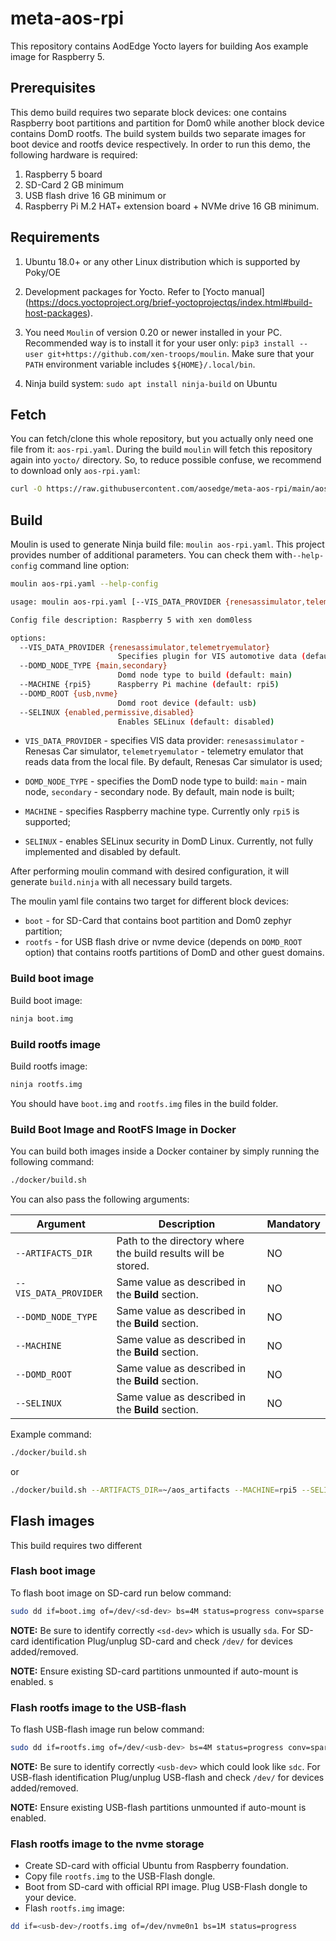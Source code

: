 # meta-aos-rpi

This repository contains AodEdge Yocto layers for building Aos example image for Raspberry 5.

## Prerequisites

This demo build requires two separate block devices: one contains Raspberry boot partitions and partition for Dom0
while another block device contains DomD rootfs. The build system builds two separate images for boot device and rootfs
device respectively. In order to run this demo, the following hardware is required:

1. Raspberry 5 board
2. SD-Card 2 GB minimum
3. USB flash drive 16 GB minimum
or
4. Raspberry Pi M.2 HAT+ extension board + NVMe drive 16 GB minimum.

## Requirements

1. Ubuntu 18.0+ or any other Linux distribution which is supported by Poky/OE

2. Development packages for Yocto. Refer to [Yocto manual]
   (<https://docs.yoctoproject.org/brief-yoctoprojectqs/index.html#build-host-packages>).

3. You need `Moulin` of version 0.20 or newer installed in your PC. Recommended way is to install it for your user only:
   `pip3 install --user git+https://github.com/xen-troops/moulin`. Make sure that your `PATH` environment variable
    includes `${HOME}/.local/bin`.

4. Ninja build system: `sudo apt install ninja-build` on Ubuntu

## Fetch

You can fetch/clone this whole repository, but you actually only need one file from it: `aos-rpi.yaml`.
During the build `moulin` will fetch this repository again into `yocto/` directory. So, to reduce possible confuse,
we recommend to download only `aos-rpi.yaml`:

```sh
curl -O https://raw.githubusercontent.com/aosedge/meta-aos-rpi/main/aos-rpi.yaml
```

## Build

Moulin is used to generate Ninja build file: `moulin aos-rpi.yaml`. This project provides number of additional
parameters. You can check them with`--help-config` command line option:

```sh
moulin aos-rpi.yaml --help-config

usage: moulin aos-rpi.yaml [--VIS_DATA_PROVIDER {renesassimulator,telemetryemulator}] [--DOMD_NODE_TYPE {main,secondary}] [--MACHINE {rpi5}] [--DOMD_ROOT {usb,nvme}] [--SELINUX {enabled,permessive,disabled}]

Config file description: Raspberry 5 with xen dom0less

options:
  --VIS_DATA_PROVIDER {renesassimulator,telemetryemulator}
                        Specifies plugin for VIS automotive data (default: renesassimulator)
  --DOMD_NODE_TYPE {main,secondary}
                        Domd node type to build (default: main)
  --MACHINE {rpi5}      Raspberry Pi machine (default: rpi5)
  --DOMD_ROOT {usb,nvme}
                        Domd root device (default: usb)
  --SELINUX {enabled,permissive,disabled}
                        Enables SELinux (default: disabled)
```

* `VIS_DATA_PROVIDER` - specifies VIS data provider: `renesassimulator` - Renesas Car simulator, `telemetryemulator` -
telemetry emulator that reads data from the local file. By default, Renesas Car simulator is used;

* `DOMD_NODE_TYPE` - specifies the DomD node type to build: `main` - main node, `secondary` - secondary node. By default,
main node is built;

* `MACHINE` - specifies Raspberry machine type. Currently only `rpi5` is supported;

* `SELINUX` - enables SELinux security in DomD Linux. Currently, not fully implemented and disabled by default.

After performing moulin command with desired configuration, it will generate `build.ninja` with all necessary build
targets.

The moulin yaml file contains two target for different block devices:

* `boot` - for SD-Card that contains boot partition and Dom0 zephyr partition;
* `rootfs` - for USB flash drive or nvme device (depends on `DOMD_ROOT` option) that contains rootfs partitions of DomD and other guest domains.

### Build boot image

Build boot image:

```sh
ninja boot.img
```

### Build rootfs image

Build rootfs image:

```sh
ninja rootfs.img
```

You should have `boot.img` and `rootfs.img` files in the build folder.

### Build Boot Image and RootFS Image in Docker

You can build both images inside a Docker container by simply running the following command:

```sh
./docker/build.sh
```

You can also pass the following arguments:

| Argument             | Description |Mandatory|
|----------------------|-------------|---------|
| `--ARTIFACTS_DIR`       | Path to the directory where the build results will be stored. |NO|
| `--VIS_DATA_PROVIDER`   | Same value as described in the **Build** section. |NO|
| `--DOMD_NODE_TYPE`      | Same value as described in the **Build** section. |NO|
| `--MACHINE`             | Same value as described in the **Build** section. |NO|
| `--DOMD_ROOT`           | Same value as described in the **Build** section. |NO|
| `--SELINUX`             | Same value as described in the **Build** section. |NO|

Example command:

```sh
./docker/build.sh
```

or

```sh
./docker/build.sh --ARTIFACTS_DIR=~/aos_artifacts --MACHINE=rpi5 --SELINUX=disabled
```

## Flash images

This build requires two different

### Flash boot image

To flash boot image on SD-card run below command:

```sh
sudo dd if=boot.img of=/dev/<sd-dev> bs=4M status=progress conv=sparse
```

**NOTE:** Be sure to identify correctly `<sd-dev>` which is usually `sda`. For SD-card identification
Plug/unplug SD-card and check `/dev/` for devices added/removed.

**NOTE:** Ensure existing SD-card partitions unmounted if auto-mount is enabled.
s

### Flash rootfs image to the USB-flash

To flash USB-flash image run below command:

```sh
sudo dd if=rootfs.img of=/dev/<usb-dev> bs=4M status=progress conv=sparse
```

**NOTE:** Be sure to identify correctly `<usb-dev>` which could look like `sdc`.
For USB-flash identification Plug/unplug USB-flash and check `/dev/` for devices added/removed.

**NOTE:** Ensure existing USB-flash partitions unmounted if auto-mount is enabled.

### Flash rootfs image to the nvme storage

* Create SD-card with official Ubuntu from Raspberry foundation.
* Copy file `rootfs.img` to the USB-Flash dongle.
* Boot from SD-card with official RPI image. Plug USB-Flash dongle to your device.
* Flash `rootfs.img` image:

```sh
dd if=<usb-dev>/rootfs.img of=/dev/nvme0n1 bs=1M status=progress
```
